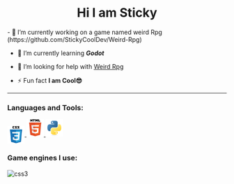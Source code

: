 <h1 align="center">Hi I am Sticky</h1>
- 🔭 I’m currently working on a game named weird Rpg (https://github.com/StickyCoolDev/Weird-Rpg)

- 🌱 I’m currently learning ***Godot***

- 🤝 I’m looking for help with [Weird Rpg](https://github.com/StickyCoolDev/Weird-Rpg)

- ⚡ Fun fact **I am Cool😎**


<p align="left">
<hr>

<h3 align="left">Languages and Tools:</h3>
<p align="left"> <a href="https://www.w3schools.com/css/" target="_blank" rel="noreferrer"> <img align="center" src="https://raw.githubusercontent.com/devicons/devicon/master/icons/css3/css3-original-wordmark.svg" alt="css3" width="40" height="40"/> </a> <a href="https://www.w3.org/html/" target="_blank" rel="noreferrer"> <img src="https://raw.githubusercontent.com/devicons/devicon/master/icons/html5/html5-original-wordmark.svg" alt="html5" width="40" height="40"/> </a> <a href="https://www.python.org" target="_blank" rel="noreferrer"> <img src="https://raw.githubusercontent.com/devicons/devicon/master/icons/python/python-original.svg" alt="python" width="40" height="40"/> </a> </p>
<h3 align="left">Game engines I use:</h3>
<img align="center" src="https://upload.wikimedia.org/wikipedia/commons/6/6a/Godot_icon.svg" alt="css3" width="40" height="40"/>